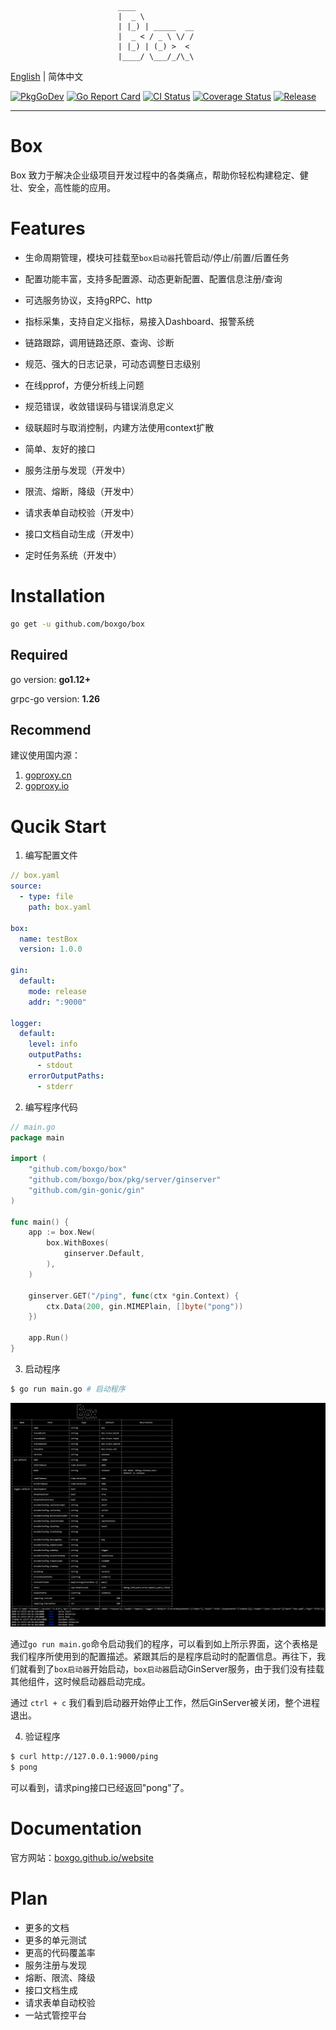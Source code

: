 							____
							|  _ \
							| |_) | _____  __
							|  _ < / _ \ \/ /
							| |_) | (_) >  <
							|____/ \___/_/\_\

[English](README_en.md) | 简体中文

[![PkgGoDev](https://pkg.go.dev/badge/github.com/boxgo/box?branch=master)](https://pkg.go.dev/github.com/boxgo/box)
[![Go Report Card](https://goreportcard.com/badge/github.com/boxgo/box?branch=master)](https://goreportcard.com/report/github.com/boxgo/box)
[![CI Status](https://github.com/boxgo/box/workflows/Go/badge.svg?branch=master)](https://github.com/boxgo/box/actions)
[![Coverage Status](https://coveralls.io/repos/github/boxgo/box/badge.svg?branch=master)](https://coveralls.io/github/boxgo/box?branch=master)
[![Release](https://img.shields.io/github/v/release/boxgo/box.svg?style=flat-square)](https://github.com/boxgo/box)

---



# Box

Box 致力于解决企业级项目开发过程中的各类痛点，帮助你轻松构建稳定、健壮、安全，高性能的应用。



# Features

* 生命周期管理，模块可挂载至`box启动器`托管启动/停止/前置/后置任务

* 配置功能丰富，支持多配置源、动态更新配置、配置信息注册/查询

* 可选服务协议，支持gRPC、http

* 指标采集，支持自定义指标，易接入Dashboard、报警系统

* 链路跟踪，调用链路还原、查询、诊断

* 规范、强大的日志记录，可动态调整日志级别

* 在线pprof，方便分析线上问题

* 规范错误，收敛错误码与错误消息定义

* 级联超时与取消控制，内建方法使用context扩散

* 简单、友好的接口

* 服务注册与发现（开发中）

* 限流、熔断，降级（开发中）

* 请求表单自动校验（开发中）

* 接口文档自动生成（开发中）

* 定时任务系统（开发中）



# Installation

```sh
go get -u github.com/boxgo/box
```

## Required

go version: **go1.12+**

grpc-go version: **1.26**

## Recommend

建议使用国内源：

1. [goproxy.cn](https://goproxy.cn/)
2. [goproxy.io](https://goproxy.io/)



# Qucik Start

1. 编写配置文件

```yaml
// box.yaml
source:
  - type: file
    path: box.yaml

box:
  name: testBox
  version: 1.0.0

gin:
  default:
    mode: release
    addr: ":9000"

logger:
  default:
    level: info
    outputPaths:
      - stdout
    errorOutputPaths:
      - stderr
```

2. 编写程序代码

```go
// main.go
package main

import (
	"github.com/boxgo/box"
	"github.com/boxgo/box/pkg/server/ginserver"
	"github.com/gin-gonic/gin"
)

func main() {
	app := box.New(
		box.WithBoxes(
			ginserver.Default,
		),
	)

	ginserver.GET("/ping", func(ctx *gin.Context) {
		ctx.Data(200, gin.MIMEPlain, []byte("pong"))
	})

	app.Run()
}
```

3. 启动程序

```sh
$ go run main.go # 启动程序
```

![a](./docs/boot.png)

通过`go run main.go`命令启动我们的程序，可以看到如上所示界面，这个表格是我们程序所使用到的配置描述。紧跟其后的是程序启动时的配置信息。再往下，我们就看到了`box启动器`开始启动，`box启动器`启动GinServer服务，由于我们没有挂载其他组件，这时候启动器启动完成。

通过 `ctrl + c` 我们看到启动器开始停止工作，然后GinServer被关闭，整个进程退出。

4. 验证程序

```sh
$ curl http://127.0.0.1:9000/ping
$ pong
```

可以看到，请求ping接口已经返回"pong"了。



# Documentation

官方网站：[boxgo.github.io/website](https://boxgo.github.io/website)

# Plan

* 更多的文档
* 更多的单元测试
* 更高的代码覆盖率
* 服务注册与发现
* 熔断、限流、降级
* 接口文档生成
* 请求表单自动校验
* 一站式管控平台